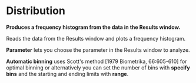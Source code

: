 # Distribution

**Produces a frequency histogram from the data in the Results window.**

Reads the data from the Results window and plots a frequency histogram.

**Parameter** lets you choose the parameter in the Results window to
analyze.

**Automatic binning** uses Scott\'s method \[1979 Biometrika,
66:605-610\] for optimal binning or alternatively you can set the number
of bins with **specify bins** and the starting and ending limits with
**range**.
